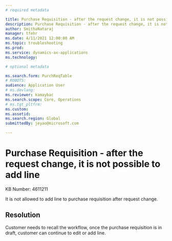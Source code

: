 ```yaml
---
# required metadata

title: Purchase Requisition - after the request change, it is not possible to add line
description: Purchase Requisition - after the request change, it is not possible to add line
author: SmithaNataraj
manager: tfehr
ms.date: 4/11/2021 12:00:00 AM
ms.topic: troubleshooting
ms.prod: 
ms.service: dynamics-ax-applications
ms.technology: 

# optional metadata

ms.search.form: PurchReqTable
# ROBOTS: 
audience: Application User
# ms.devlang: 
ms.reviewer: kamaybac
ms.search.scope: Core, Operations
# ms.tgt_pltfrm: 
ms.custom: 
ms.assetid: 
ms.search.region: Global
submittedBy: jeyao@microsoft.com

---
```


# Purchase Requisition - after the request change, it is not possible to add line

KB Number: 4611211

It is not allowed to add line to purchase requisition after request change.


## Resolution
Customer needs to recall the workflow, once the purchase requisition is in draft, customer can continue to edit or add line.


